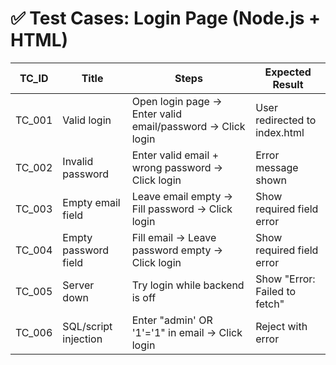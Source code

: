 # ✅ Test Cases: Login Page (Node.js + HTML)

| TC_ID  | Title                 | Steps                                                                 | Expected Result                  |
|--------|-----------------------|------------------------------------------------------------------------|----------------------------------|
| TC_001 | Valid login           | Open login page → Enter valid email/password → Click login            | User redirected to index.html   |
| TC_002 | Invalid password      | Enter valid email + wrong password → Click login                      | Error message shown              |
| TC_003 | Empty email field     | Leave email empty → Fill password → Click login                       | Show required field error        |
| TC_004 | Empty password field  | Fill email → Leave password empty → Click login                       | Show required field error        |
| TC_005 | Server down           | Try login while backend is off                                        | Show "Error: Failed to fetch"    |
| TC_006 | SQL/script injection  | Enter "admin' OR '1'='1" in email → Click login                        | Reject with error                |
